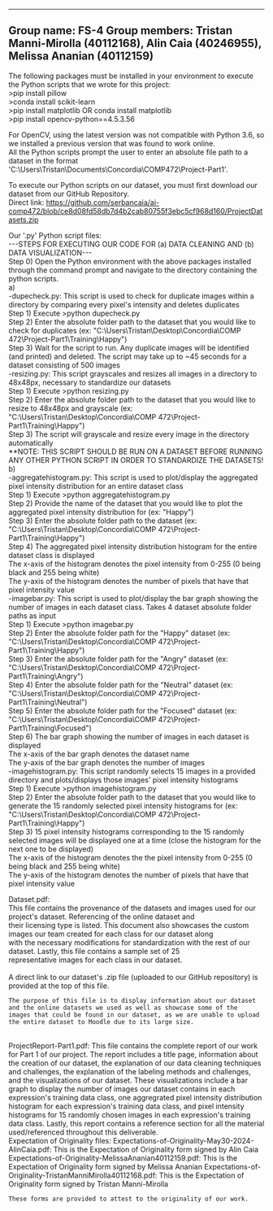 ------------------------------------------------------------------------------------------------------
Group name: FS-4
Group members: Tristan Manni-Mirolla (40112168), Alin Caia (40246955), Melissa Ananian (40112159)
------------------------------------------------------------------------------------------------------

The following packages must be installed in your environment to execute the Python scripts that we wrote for this project:   
	>pip install pillow  
	>conda install scikit-learn  
	>pip install matplotlib OR conda install matplotlib  
	>pip install opencv-python==4.5.3.56  

For OpenCV, using the latest version was not compatible with Python 3.6, so we installed a previous version that was found to work online.  
All the Python scripts prompt the user to enter an absolute file path to a dataset in the format 'C:\Users\Tristan\Documents\Concordia\COMP472\Project-Part1'.  

To execute our Python scripts on our dataset, you must first download our dataset from our GitHub Repository.  
Direct link: https://github.com/serbancaia/ai-comp472/blob/ce8d08fd58db7d4b2cab80755f3ebc5cf968d160/ProjectDatasets.zip  

Our '.py' Python script files:  
---STEPS FOR EXECUTING OUR CODE FOR (a) DATA CLEANING AND (b) DATA VISUALIZATION---  
Step 0) Open the Python environment with the above packages installed through the command prompt and navigate to the directory containing the python scripts.  
	a)  
	-dupecheck.py: This script is used to check for duplicate images within a directory by comparing every pixel's intensity and deletes duplicates  
		Step 1) Execute >python dupecheck.py  
		Step 2) Enter the absolute folder path to the dataset that you would like to check for duplicates (ex: "C:\Users\Tristan\Desktop\Concordia\COMP 472\Project-Part1\Training\Happy")  
		Step 3) Wait for the script to run. Any duplicate images will be identified (and printed) and deleted. The script may take up to ~45 seconds for a dataset consisting of 500 images  
	-resizing.py: This script grayscales and resizes all images in a directory to 48x48px, necessary to standardize our datasets  
		Step 1) Execute >python resizing.py  
		Step 2) Enter the absolute folder path to the dataset that you would like to resize to 48x48px and grayscale (ex: "C:\Users\Tristan\Desktop\Concordia\COMP 472\Project-Part1\Training\Happy")  
		Step 3) The script will grayscale and resize every image in the directory automatically  
		**NOTE: THIS SCRIPT SHOULD BE RUN ON A DATASET BEFORE RUNNING ANY OTHER PYTHON SCRIPT IN ORDER TO STANDARDIZE THE DATASETS!  
	b)  
	-aggregatehistogram.py: This script is used to plot/display the aggregated pixel intensity distribution for an entire dataset class  
		Step 1) Execute >python aggregatehistogram.py  
		Step 2) Provide the name of the dataset that you would like to plot the aggregated pixel intensity distribution for (ex: "Happy")  
		Step 3) Enter the absolute folder path to the dataset (ex: "C:\Users\Tristan\Desktop\Concordia\COMP 472\Project-Part1\Training\Happy")  
		Step 4) The aggregated pixel intensity distribution histogram for the entire dataset class is displayed  
			The x-axis of the histogram denotes the pixel intensity from 0-255 (0 being black and 255 being white)  
			The y-axis of the histogram denotes the number of pixels that have that pixel intensity value  
	-imagebar.py: This script is used to plot/display the bar graph showing the number of images in each dataset class. Takes 4 dataset absolute folder paths as input  
		Step 1) Execute >python imagebar.py  
		Step 2) Enter the absolute folder path for the "Happy" dataset (ex: "C:\Users\Tristan\Desktop\Concordia\COMP 472\Project-Part1\Training\Happy")  
		Step 3) Enter the absolute folder path for the "Angry" dataset (ex: "C:\Users\Tristan\Desktop\Concordia\COMP 472\Project-Part1\Training\Angry")  
		Step 4) Enter the absolute folder path for the "Neutral" dataset (ex: "C:\Users\Tristan\Desktop\Concordia\COMP 472\Project-Part1\Training\Neutral")  
		Step 5) Enter the absolute folder path for the "Focused" dataset (ex: "C:\Users\Tristan\Desktop\Concordia\COMP 472\Project-Part1\Training\Focused")  
		Step 6) The bar graph showing the number of images in each dataset is displayed  
			The x-axis of the bar graph denotes the dataset name  
			The y-axis of the bar graph denotes the number of images  
	-imagehistogram.py: This script randomly selects 15 images in a provided directory and plots/displays those images' pixel intensity histograms  
		Step 1) Execute >python imagehistogram.py  
		Step 2) Enter the absolute folder path to the dataset that you would like to generate the 15 randomly selected pixel intensity histograms for (ex: "C:\Users\Tristan\Desktop\Concordia\COMP 472\Project-Part1\Training\Happy")  
		Step 3) 15 pixel intensity histograms corresponding to the 15 randomly selected images will be displayed one at a time (close the histogram for the next one to be displayed)  
			The x-axis of the histogram denotes the the pixel intensity from 0-255 (0 being black and 255 being white)  
			The y-axis of the histogram denotes the number of pixels that have that pixel intensity value  

Dataset.pdf: <br />
	This file contains the provenance of the datasets and images used for our project's dataset. Referencing of the online dataset and  
	their licensing type is listed. This document also showcases the custom images our team created for each class for our dataset along  
	with the necessary modifications for standardization with the rest of our dataset. Lastly, this file contains a sample set of 25  
	representative images for each class in our dataset.  
<br />
	A direct link to our dataset's .zip file (uploaded to our GitHub repository) is provided at the top of this file.  

	The purpose of this file is to display information about our dataset and the online datasets we used as well as showcase some of the  
	images that could be found in our dataset, as we are unable to upload the entire dataset to Moodle due to its large size.  
<br />
ProjectReport-Part1.pdf:  
	This file contains the complete report of our work for Part 1 of our project. The report includes a title page, information about the   
	creation of our dataset, the explanation of our data cleaning techniques and challenges, the explanation of the labeling methods and   
	challenges, and the visualizations of our dataset. These visualizations include a bar graph to display the number of images our dataset  
	contains in each expression's training data class, one aggregrated pixel intensity distribution histogram for each expression's training   
	data class, and pixel intensity histograms for 15 randomly chosen images in each expression's training data class. Lastly, this report   
	contains a reference section for all the material used/referenced throughout this deliverable.  
<br />
Expectation of Originality files:  
	Expectations-of-Originality-May30-2024-AlinCaia.pdf:  
		This is the Expectation of Originality form signed by Alin Caia  
	Expectations-of-Originality-MelissaAnanian40112159.pdf:  
		This is the Expectation of Originality form signed by Melissa Ananian  
	Expectations-of-Originality-TristanManniMirolla40112168.pdf:  
		This is the Expectation of Originality form signed by Tristan Manni-Mirolla  

	These forms are provided to attest to the originality of our work.  
